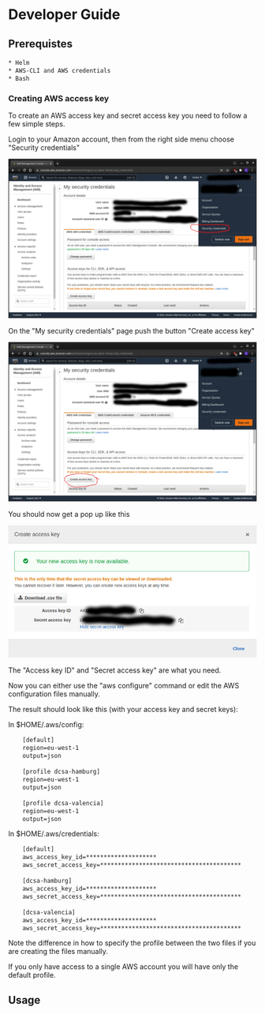 Developer Guide
==================================================================================================


## Prerequistes

	* Helm
	* AWS-CLI and AWS credentials
	* Bash


### Creating AWS access key

To create an AWS access key and secret access key you need to follow a few simple steps.

Login to your Amazon account, then from the right side menu choose "Security credentials"

![aws security key](images/aws-security-menu-2.png)

On the "My security credentials" page push the button "Create access key"

![aws security key](images/aws-security-menu-3.png)

You should now get a pop up like this

![aws security key](images/aws-security-menu-4.png)

The "Access key ID" and "Secret access key" are what you need.

Now you can either use the "aws configure" command or edit the AWS configuration files manually.

The result should look like this (with your access key and secret keys):

In $HOME/.aws/config:

```
	[default]
	region=eu-west-1
	output=json

	[profile dcsa-hamburg]
	region=eu-west-1
	output=json

	[profile dcsa-valencia]
	region=eu-west-1
	output=json
```

In $HOME/.aws/credentials:

```
	[default]
	aws_access_key_id=********************
	aws_secret_access_key=****************************************

	[dcsa-hamburg]
	aws_access_key_id=********************
	aws_secret_access_key=****************************************

	[dcsa-valencia]
	aws_access_key_id=********************
	aws_secret_access_key=****************************************
```

Note the difference in how to specify the profile between the two files if you are creating the files manually.

If you only have access to a single AWS account you will have only the default profile.


## Usage


